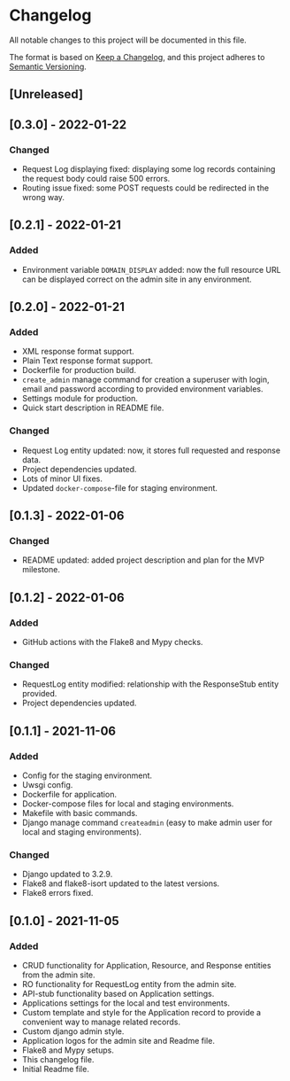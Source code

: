 # Changelog
All notable changes to this project will be documented in this file.

The format is based on [Keep a Changelog](https://keepachangelog.com/en/1.0.0/),
and this project adheres to [Semantic Versioning](https://semver.org/spec/v2.0.0.html).

## [Unreleased]

## [0.3.0] - 2022-01-22
### Changed
- Request Log displaying fixed: displaying some log records containing the request body could raise 500 errors.
- Routing issue fixed: some POST requests could be redirected in the wrong way.

## [0.2.1] - 2022-01-21
### Added
- Environment variable `DOMAIN_DISPLAY` added: now the full resource URL can be displayed correct on the admin site 
in any environment. 

## [0.2.0] - 2022-01-21
### Added
- XML response format support.
- Plain Text response format support.
- Dockerfile for production build.
- `create_admin` manage command for creation a superuser with login, email and password according to provided 
environment variables.
- Settings module for production.
- Quick start description in README file.

### Changed
- Request Log entity updated: now, it stores full requested and response data.
- Project dependencies updated.
- Lots of minor UI fixes.
- Updated `docker-compose`-file for staging environment.

## [0.1.3] - 2022-01-06
### Changed
- README updated: added project description and plan for the MVP milestone.

## [0.1.2] - 2022-01-06
### Added
- GitHub actions with the Flake8 and Mypy checks.

### Changed
- RequestLog entity modified: relationship with the ResponseStub entity provided.
- Project dependencies updated.

## [0.1.1] - 2021-11-06
### Added
- Config for the staging environment.
- Uwsgi config.
- Dockerfile for application.
- Docker-compose files for local and staging environments.
- Makefile with basic commands.
- Django manage command `createadmin` (easy to make admin user for local and staging environments). 

### Changed
- Django updated to 3.2.9.
- Flake8 and flake8-isort updated to the latest versions.
- Flake8 errors fixed.


## [0.1.0] - 2021-11-05
### Added
- CRUD functionality for Application, Resource, and Response entities from the admin site.
- RO functionality for RequestLog entity from the admin site.
- API-stub functionality based on Application settings.
- Applications settings for the local and test environments.
- Custom template and style for the Application record to provide a convenient way to manage related records.
- Custom django admin style.
- Application logos for the admin site and Readme file.
- Flake8 and Mypy setups.
- This changelog file.
- Initial Readme file. 
